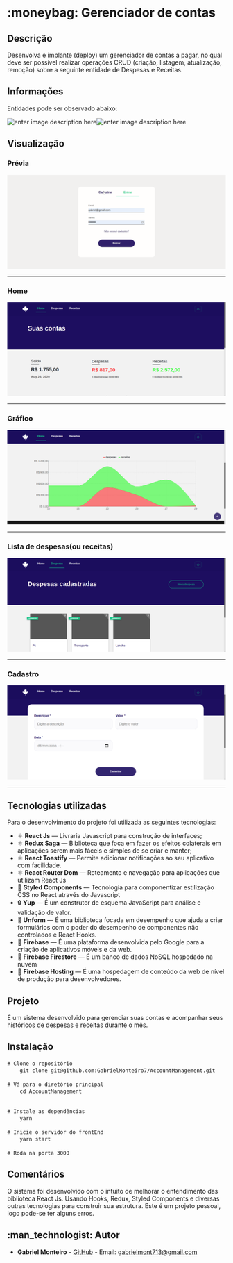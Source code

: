 

# [](<[https://github.com/Gabriel-Monteiro7/AccountManagement](https://github.com/Gabriel-Monteiro7/AccountManagement)>)  :moneybag: Gerenciador de contas 

## [](<[https://github.com/Gabriel-Monteiro7/AccountManagement](https://github.com/Gabriel-Monteiro7/AccountManagement)#Descrição>)Descrição
Desenvolva e implante (deploy) um gerenciador de contas a pagar, no qual deve ser possível realizar operações CRUD (criação, listagem, atualização, remoção) sobre a seguinte entidade de Despesas e Receitas.

## [](<[https://github.com/Gabriel-Monteiro7/AccountManagement](https://github.com/Gabriel-Monteiro7/AccountManagement)#CondiçãodoProjeto>) Informações

Entidades pode ser observado abaixo:

![enter image description here](http://67.205.139.234/images/212108_1598224489.png)![enter image description here](http://67.205.139.234/images/883310_1598224305.png)

## [](<[https://github.com/Gabriel-Monteiro7/AccountManagement](https://github.com/Gabriel-Monteiro7/AccountManagement)#Visualização>)Visualização

### Prévia
![preview](https://github.com/Gabriel-Monteiro7/AccountManagement/blob/master/.github/preview.gif)

---

### Home
![Home](https://github.com/Gabriel-Monteiro7/AccountManagement/blob/master/.github/home.png)

---

### Gráfico
![SearchPoints](https://github.com/Gabriel-Monteiro7/AccountManagement/blob/master/.github/grafico.png)

---

### Lista de despesas(ou receitas)
![enter image description here](https://github.com/Gabriel-Monteiro7/AccountManagement/blob/master/.github/lista.png)

---

### Cadastro 
![enter image description here](https://github.com/Gabriel-Monteiro7/AccountManagement/blob/master/.github/register.png)

---

## [](<[[https://github.com/Gabriel-Monteiro7/AccountManagement](https://github.com/Gabriel-Monteiro7/AccountManagement)#tecnologias>)Tecnologias utilizadas

Para o desenvolvimento do projeto foi utilizada as seguintes tecnologias:


- :atom_symbol:  **React Js** — Livraria Javascript para construção de interfaces;
- :atom_symbol: **Redux Saga** — Biblioteca que foca em fazer os efeitos colaterais em aplicações serem mais fáceis e simples de se criar e manter;
- :atom_symbol:  **React Toastify** — Permite adicionar notificações ao seu aplicativo com facilidade.
- :atom_symbol:  **React Router Dom** — Roteamento e navegação para aplicações  que utilizam React Js
- :nail_care:  **Styled Components** — Tecnologia para componentizar estilização CSS no React através do Javascript
-   :lock:  **Yup** — É um construtor de esquema JavaScript para análise e validação de valor.
-   :page_facing_up:  **Unform** — É uma biblioteca focada em desempenho que ajuda a criar formulários com o poder do desempenho de componentes não controlados e React Hooks.
- :open_file_folder:  **Firebase** — É uma plataforma desenvolvida pelo Google para a criação de aplicativos móveis e da web.
- :open_file_folder:  **Firebase Firestore** — É um banco de dados NoSQL hospedado na nuvem
- :open_file_folder:  **Firebase Hosting** — É uma hospedagem de conteúdo da web de nível de produção para desenvolvedores.

## [](<[https://github.com/Gabriel-Monteiro7/AccountManagement](https://github.com/Gabriel-Monteiro7/AccountManagement)#projeto>)Projeto

É um sistema desenvolvido para gerenciar suas contas e acompanhar seus históricos  de despesas e receitas durante o mês.

## Instalação

```
# Clone o repositório
	git clone git@github.com:GabrielMonteiro7/AccountManagement.git

# Vá para o diretório principal
	cd AccountManagement
```
```

# Instale as dependências
	yarn 

# Inicie o servidor do frontEnd
	yarn start

# Roda na porta 3000
```

## Comentários

O sistema foi desenvolvido com o intuito de melhorar o entendimento das biblioteca React Js. Usando Hooks, Redux, Styled Components e diversas outras tecnologias para construir sua estrutura. Este é um projeto pessoal, logo pode-se ter alguns erros.

## [](<[https://github.com/Gabriel-Monteiro7/AccountManagement](https://github.com/Gabriel-Monteiro7/AccountManagement)#autor>):man_technologist: Autor

- **Gabriel Monteiro** - [GitHub](https://github.com/Gabriel-Monteiro7) - Email: [gabrielmont713@gmail.com](mailto:gabrielmont713@gmail.com)
